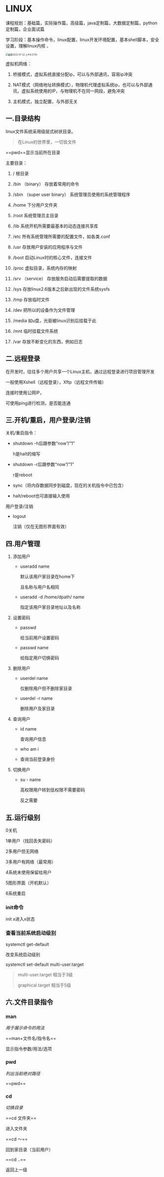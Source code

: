 # LINUX

课程规划：基础篇，实际操作篇，高级篇，java定制篇，大数据定制篇，python定制篇，企业面试篇

学习阶段：基本操作命令，linux配置，linux开发环境配置，基本shell脚本，安全设置，理解linux内核   、

<img src="https://tva1.sinaimg.cn/large/e6c9d24ely1h4feeo9t9mj20qo0dm76p.jpg" alt="截屏2022-07-22 上午8.27.50" style="zoom:50%;" />

虚拟机网络：

1. 桥接模式，虚拟系统直接分配ip，可以与外部通讯，容易ip冲突 

2. NAT模式（网络地址转换模式），物理机代理虚拟系统ip，也可以与外部通讯，虚拟系统使用的IP，与物理机不在同一网段，避免冲突
3. 主机模式，独立配置，与外部无关

## 一.目录结构

linux文件系统采用级层式树状目录。

> 在Linux的世界里，一切皆文件

==pwd==显示当前所在目录

主要目录：

1. /      根目录

2. /bin （binary） 存放着常用的命令

3. /sbin （super user binary） 系统管理员使用的系统管理程序

4. /home 下分用户文件夹

5. /root 系统管理员主目录

6. /lib 系统开机所需要最基本的动态连接共享库
7. /etc 所有系统管理所需要的配置文件，如各类.conf
8. /usr 存放用户安装的应用程序与文件
9. /boot 启动Linux时的核心文件，连接文件
10. /proc 虚拟目录，系统内存的映射
11. /srv （service） 存放服务启动后需要提取的数据
12. /sys 存放linux2.6版本之后新出现的文件系统sysfs
13. /tmp 存放临时文件
14. /dev 把所以的设备作为文件管理
15. /media 如u盘，光驱被linux识别后挂载于此 
16. /mnt 临时挂载文件系统
17. /var 存放不断变化的东西，例如日志

## 二.远程登录

在开发时，往往多个用户共享一个Linux主机，通过远程登录进行项目管理开发

一般使用Xshell（远程登录），Xftp（远程文件传输）

连接时使用公网IP，

可使用ping进行检测，是否能连通



## 三.开机/重启，用户登录/注销

关机/重启指令：

+ shutdown -h后跟参数“now”/“1”

  h是halt的缩写

+ shutdown -r后跟参数“now”/“1”

  r是reboot

+ sync（将内存数据同步到磁盘，现在的关机指令中已包含）

+ halt/reboot也可直接输入使用

用户登录/注销

+ logout

  注销（仅在无图形界面有效）

## 四.用户管理

1. 添加用户

   + useradd name

     默认该用户家目录在home下

     且名称与用户名相同

   + useradd -d /home/dpath/ name

     指定该用户家目录地址以及名称

2. 设置密码

   + passwd

     给当前用户设置密码

   + passwd name

     给指定用户切换密码

3. 删除用户

   + userdel name

     仅删除用户但不删除家目录

   + userdel -r name

     删除用户及家目录

4. 查询用户

   + id name

     查询用户信息

   + who am i

   + 查询当前登录身份

5. 切换用户

   + su - name

     高权限用户转到低权限不需要密码

     反之需要

   

## 五.运行级别

0关机

1单用户（找回丢失密码）

2多用户但无网络

3多用户有网络（最常用）

4系统未使用保留给用户

5图形界面（开机默认）

6系统重启

### init命令

init x进入x状态

### 查看当前系统启动级别

systemctl get-default

改变系统启动级别

systemctl set-default multi-user.target

> multi-user.target  相当于3级
>
> graphical.target   相当于5级

## 六.文件目录指令

### man

*用于展示命令的用法*

==man+文件名/指令名==

显示指令参数/用法/选项

### pwd

*列出当前绝对路径*

==pwd==

### cd

*切换目录*

==cd 文件夹==

进入文件夹

==cd ～==

回到家目录（当前用户）

==cd ..==

返回上一级
